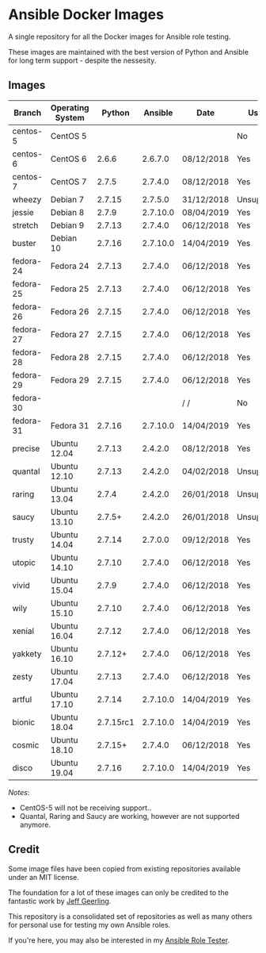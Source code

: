 # Ansible Docker Images

A single repository for all the Docker images for Ansible role testing.

These images are maintained with the best version of Python and Ansible for long term support - despite the nessesity.

## Images

| Branch    | Operating System | Python    | Ansible  | Date       | Usable      |
| --------- |------------------| --------- | -------- |----------- | ----------- |
| centos-5  | CentOS 5         |           |          |            | No          |
| centos-6  | CentOS 6         | 2.6.6     | 2.6.7.0  | 08/12/2018 | Yes         |
| centos-7  | CentOS 7         | 2.7.5     | 2.7.4.0  | 08/12/2018 | Yes         |
| wheezy    | Debian 7         | 2.7.15    | 2.7.5.0  | 31/12/2018 | Unsupported |
| jessie    | Debian 8         | 2.7.9     | 2.7.10.0 | 08/04/2019 | Yes         |
| stretch   | Debian 9         | 2.7.13    | 2.7.4.0  | 06/12/2018 | Yes         |
| buster    | Debian 10        | 2.7.16    | 2.7.10.0 | 14/04/2019 | Yes         |
| fedora-24 | Fedora 24        | 2.7.13    | 2.7.4.0  | 06/12/2018 | Yes         |
| fedora-25 | Fedora 25        | 2.7.13    | 2.7.4.0  | 06/12/2018 | Yes         |
| fedora-26 | Fedora 26        | 2.7.15    | 2.7.4.0  | 06/12/2018 | Yes         |
| fedora-27 | Fedora 27        | 2.7.15    | 2.7.4.0  | 06/12/2018 | Yes         |
| fedora-28 | Fedora 28        | 2.7.15    | 2.7.4.0  | 06/12/2018 | Yes         |
| fedora-29 | Fedora 29        | 2.7.15    | 2.7.4.0  | 06/12/2018 | Yes         |
| fedora-30 |                  |           |          |   /  /     | No          |
| fedora-31 | Fedora 31        | 2.7.16    | 2.7.10.0 | 14/04/2019 | Yes         |
| precise   | Ubuntu 12.04     | 2.7.13    | 2.4.2.0  | 08/12/2018 | Yes         |
| quantal   | Ubuntu 12.10     | 2.7.13    | 2.4.2.0  | 04/02/2018 | Unsupported |
| raring    | Ubuntu 13.04     | 2.7.4     | 2.4.2.0  | 26/01/2018 | Unsupported |
| saucy     | Ubuntu 13.10     | 2.7.5+    | 2.4.2.0  | 26/01/2018 | Unsupported |
| trusty    | Ubuntu 14.04     | 2.7.14    | 2.7.0.0  | 09/12/2018 | Yes         |
| utopic    | Ubuntu 14.10     | 2.7.10    | 2.7.4.0  | 06/12/2018 | Yes         |
| vivid     | Ubuntu 15.04     | 2.7.9     | 2.7.4.0  | 06/12/2018 | Yes         |
| wily      | Ubuntu 15.10     | 2.7.10    | 2.7.4.0  | 06/12/2018 | Yes         |
| xenial    | Ubuntu 16.04     | 2.7.12    | 2.7.4.0  | 06/12/2018 | Yes         |
| yakkety   | Ubuntu 16.10     | 2.7.12+   | 2.7.4.0  | 06/12/2018 | Yes         |
| zesty     | Ubuntu 17.04     | 2.7.13    | 2.7.4.0  | 06/12/2018 | Yes         |
| artful    | Ubuntu 17.10     | 2.7.14    | 2.7.10.0 | 14/04/2019 | Yes         |
| bionic    | Ubuntu 18.04     | 2.7.15rc1 | 2.7.10.0 | 14/04/2019 | Yes         |
| cosmic    | Ubuntu 18.10     | 2.7.15+   | 2.7.4.0  | 06/12/2018 | Yes         |
| disco     | Ubuntu 19.04     | 2.7.16    | 2.7.10.0 | 14/04/2019 | Yes         |

*Notes*:

* CentOS-5 will not be receiving support..
* Quantal, Raring and Saucy are working, however are not supported anymore.

## Credit

Some image files have been copied from existing repositories available under an MIT license.

The foundation for a lot of these images can only be credited to the fantastic work by [Jeff Geerling](http://jeffgeerling.com/).

This repository is a consolidated set of repositories as well as many others for personal use for testing my own Ansible roles.

If you're here, you may also be interested in my [Ansible Role Tester](https://github.com/fubarhouse/ansible-role-tester).

